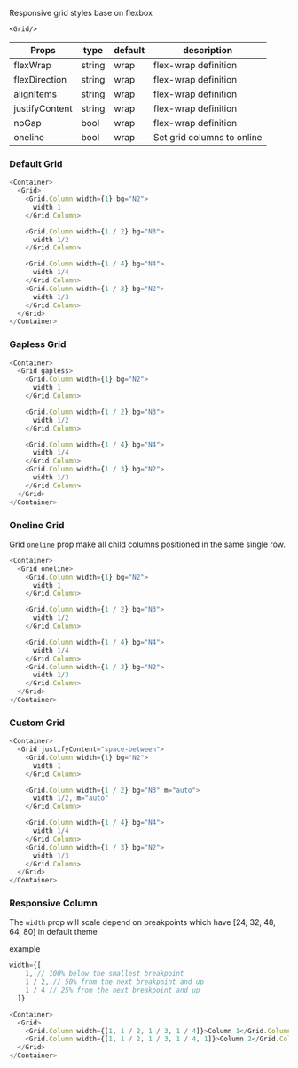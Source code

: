 Responsive grid styles base on flexbox

`<Grid/>`

| Props          | type   | default | description                |
| -------------- | ------ | ------- | -------------------------- |
| flexWrap       | string | wrap    | flex-wrap definition       |
| flexDirection  | string | wrap    | flex-wrap definition       |
| alignItems     | string | wrap    | flex-wrap definition       |
| justifyContent | string | wrap    | flex-wrap definition       |
| noGap          | bool   | wrap    | flex-wrap definition       |
| oneline        | bool   | wrap    | Set grid columns to online |

### Default Grid

```js
<Container>
  <Grid>
    <Grid.Column width={1} bg="N2">
      width 1
    </Grid.Column>

    <Grid.Column width={1 / 2} bg="N3">
      width 1/2
    </Grid.Column>

    <Grid.Column width={1 / 4} bg="N4">
      width 1/4
    </Grid.Column>
    <Grid.Column width={1 / 3} bg="N2">
      width 1/3
    </Grid.Column>
  </Grid>
</Container>
```

### Gapless Grid

```js
<Container>
  <Grid gapless>
    <Grid.Column width={1} bg="N2">
      width 1
    </Grid.Column>

    <Grid.Column width={1 / 2} bg="N3">
      width 1/2
    </Grid.Column>

    <Grid.Column width={1 / 4} bg="N4">
      width 1/4
    </Grid.Column>
    <Grid.Column width={1 / 3} bg="N2">
      width 1/3
    </Grid.Column>
  </Grid>
</Container>
```

### Oneline Grid

Grid `oneline` prop make all child columns positioned in the same single row.

```js
<Container>
  <Grid oneline>
    <Grid.Column width={1} bg="N2">
      width 1
    </Grid.Column>

    <Grid.Column width={1 / 2} bg="N3">
      width 1/2
    </Grid.Column>

    <Grid.Column width={1 / 4} bg="N4">
      width 1/4
    </Grid.Column>
    <Grid.Column width={1 / 3} bg="N2">
      width 1/3
    </Grid.Column>
  </Grid>
</Container>
```

### Custom Grid

```js
<Container>
  <Grid justifyContent="space-between">
    <Grid.Column width={1} bg="N2">
      width 1
    </Grid.Column>

    <Grid.Column width={1 / 2} bg="N3" m="auto">
      width 1/2, m="auto"
    </Grid.Column>

    <Grid.Column width={1 / 4} bg="N4">
      width 1/4
    </Grid.Column>
    <Grid.Column width={1 / 3} bg="N2">
      width 1/3
    </Grid.Column>
  </Grid>
</Container>
```

### Responsive Column

The `width` prop will scale depend on breakpoints which have [24, 32, 48, 64, 80] in default theme

example

```js static
width={[
    1, // 100% below the smallest breakpoint
    1 / 2, // 50% from the next breakpoint and up
    1 / 4 // 25% from the next breakpoint and up
  ]}
```

```js
<Container>
  <Grid>
    <Grid.Column width={[1, 1 / 2, 1 / 3, 1 / 4]}>Column 1</Grid.Column>
    <Grid.Column width={[1, 1 / 2, 1 / 3, 1 / 4, 1]}>Column 2</Grid.Column>
  </Grid>
</Container>
```
